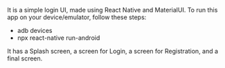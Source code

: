 It is a simple login UI, made using React Native and MaterialUI.
To run this app on your device/emulator, follow these steps:
- adb devices
- npx react-native run-android

It has a Splash screen, a screen for Login, a screen for Registration, and a final screen. 
